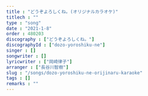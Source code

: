 ```yaml
---
title : "どうぞよろしくね。(オリジナルカラオケ)"
titlech : ""
type : "song"
date : "2021-1-8"
order : 480203
discography : ["どうぞよろしくね。"]
discographyId : ["dozo-yoroshiku-ne"]
singer : []
songwriter : []
lyricwriter : ["岡崎律子"]
arranger : ["長谷川智樹"]
slug : "/songs/dozo-yoroshiku-ne-orijinaru-karaoke"
tags : []
remarks : ""
---
```


